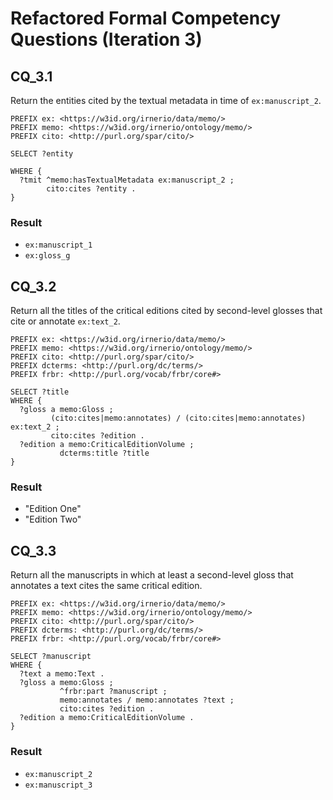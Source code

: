# Refactored Formal Competency Questions (Iteration 3)

## CQ_3.1
Return the entities cited by the textual metadata in time of `ex:manuscript_2`.

```
PREFIX ex: <https://w3id.org/irnerio/data/memo/>
PREFIX memo: <https://w3id.org/irnerio/ontology/memo/>
PREFIX cito: <http://purl.org/spar/cito/>

SELECT ?entity

WHERE {
  ?tmit ^memo:hasTextualMetadata ex:manuscript_2 ;
        cito:cites ?entity .
}
```
### Result
* `ex:manuscript_1`
* `ex:gloss_g`

## CQ_3.2
Return all the titles of the critical editions cited by second-level glosses that cite or annotate `ex:text_2`.

```
PREFIX ex: <https://w3id.org/irnerio/data/memo/>
PREFIX memo: <https://w3id.org/irnerio/ontology/memo/>
PREFIX cito: <http://purl.org/spar/cito/>
PREFIX dcterms: <http://purl.org/dc/terms/>
PREFIX frbr: <http://purl.org/vocab/frbr/core#>

SELECT ?title
WHERE {
  ?gloss a memo:Gloss ;
         (cito:cites|memo:annotates) / (cito:cites|memo:annotates) ex:text_2 ;
         cito:cites ?edition .
  ?edition a memo:CriticalEditionVolume ;
           dcterms:title ?title
}
```
### Result
* "Edition One"
* "Edition Two"

## CQ_3.3
Return all the manuscripts in which at least a second-level gloss that annotates a text cites the same critical edition.

```
PREFIX ex: <https://w3id.org/irnerio/data/memo/>
PREFIX memo: <https://w3id.org/irnerio/ontology/memo/>
PREFIX cito: <http://purl.org/spar/cito/>
PREFIX dcterms: <http://purl.org/dc/terms/>
PREFIX frbr: <http://purl.org/vocab/frbr/core#>

SELECT ?manuscript
WHERE {
  ?text a memo:Text .
  ?gloss a memo:Gloss ;
           ^frbr:part ?manuscript ;
           memo:annotates / memo:annotates ?text ;
           cito:cites ?edition .
  ?edition a memo:CriticalEditionVolume .
}
```
### Result
* `ex:manuscript_2`
* `ex:manuscript_3`
